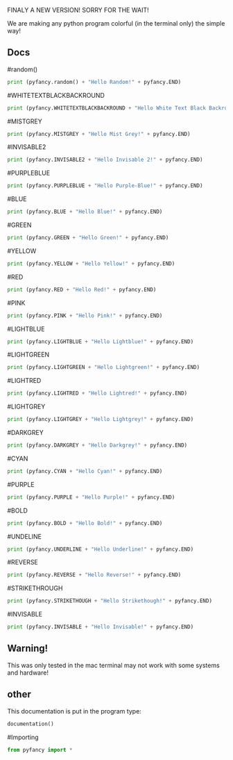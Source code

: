 FINALY A NEW VERSION! SORRY FOR THE WAIT!

We are making any python program colorful (in the terminal only) the simple way!

## Docs

#random()

```python
print (pyfancy.random() + "Hello Random!" + pyfancy.END)
```

#WHITETEXTBLACKBACKROUND

```python
print (pyfancy.WHITETEXTBLACKBACKROUND + "Hello White Text Black Backround!" + pyfancy.END)
```

#MISTGREY

```python
print (pyfancy.MISTGREY + "Hello Mist Grey!" + pyfancy.END)
```

#INVISABLE2

```python
print (pyfancy.INVISABLE2 + "Hello Invisable 2!" + pyfancy.END)
```

#PURPLEBLUE

```python
print (pyfancy.PURPLEBLUE + "Hello Purple-Blue!" + pyfancy.END)
```

#BLUE

```python
print (pyfancy.BLUE + "Hello Blue!" + pyfancy.END)
```

#GREEN

```python
print (pyfancy.GREEN + "Hello Green!" + pyfancy.END)
```

#YELLOW

```python
print (pyfancy.YELLOW + "Hello Yellow!" + pyfancy.END)
```

#RED

```python
print (pyfancy.RED + "Hello Red!" + pyfancy.END)
```

#PINK

```python
print (pyfancy.PINK + "Hello Pink!" + pyfancy.END)
```

#LIGHTBLUE

```python
print (pyfancy.LIGHTBLUE + "Hello Lightblue!" + pyfancy.END)
```

#LIGHTGREEN

```python
print (pyfancy.LIGHTGREEN + "Hello Lightgreen!" + pyfancy.END)
```

#LIGHTRED

```python
print (pyfancy.LIGHTRED + "Hello Lightred!" + pyfancy.END)
```

#LIGHTGREY

```python
print (pyfancy.LIGHTGREY + "Hello Lightgrey!" + pyfancy.END)
```

#DARKGREY

```python
print (pyfancy.DARKGREY + "Hello Darkgrey!" + pyfancy.END)
```

#CYAN

```python
print (pyfancy.CYAN + "Hello Cyan!" + pyfancy.END)
```

#PURPLE

```python
print (pyfancy.PURPLE + "Hello Purple!" + pyfancy.END)
```

#BOLD

```python
print (pyfancy.BOLD + "Hello Bold!" + pyfancy.END)
```

#UNDELINE

```python
print (pyfancy.UNDERLINE + "Hello Underline!" + pyfancy.END)
```

#REVERSE

```python
print (pyfancy.REVERSE + "Hello Reverse!" + pyfancy.END)
```

#STRIKETHROUGH

```python
print (pyfancy.STRIKETHOUGH + "Hello Strikethough!" + pyfancy.END)
```

#INVISABLE

```python
print (pyfancy.INVISABLE + "Hello Invisable!" + pyfancy.END)
```

## Warning!

This was only tested in the mac terminal may not work with some systems and hardware!

## other

This documentation is put in the program type: 

```python
documentation()
```

#Importing

```python
from pyfancy import *
```
